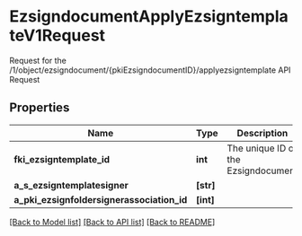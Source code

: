 # EzsigndocumentApplyEzsigntemplateV1Request

Request for the /1/object/ezsigndocument/{pkiEzsigndocumentID}/applyezsigntemplate API Request

## Properties
Name | Type | Description | Notes
------------ | ------------- | ------------- | -------------
**fki_ezsigntemplate_id** | **int** | The unique ID of the Ezsigndocument | 
**a_s_ezsigntemplatesigner** | **[str]** |  | 
**a_pki_ezsignfoldersignerassociation_id** | **[int]** |  | 

[[Back to Model list]](../README.md#documentation-for-models) [[Back to API list]](../README.md#documentation-for-api-endpoints) [[Back to README]](../README.md)



